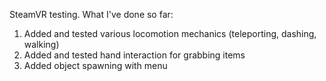 SteamVR testing. What I've done so far:

1. Added and tested various locomotion mechanics (teleporting, dashing, walking)
2. Added and tested hand interaction for grabbing items
3. Added object spawning with menu